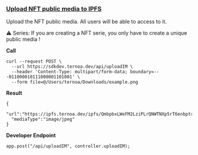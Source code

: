 ### [Upload NFT public media to IPFS](./api.md)
Upload the NFT public media. All users will be able to access to it.

:warning: Series: If you are creating a NFT serie, you only have to create a unique public media !


**Call**
```
curl --request POST \
  --url https://sdkdev.ternoa.dev/api/uploadIM \
  --header 'Content-Type: multipart/form-data; boundary=---011000010111000001101001' \
  --form file=@/Users/ternoa/Downloads/example.png
```
**Result**
```
{
  "url":"https://ipfs.ternoa.dev/ipfs/QmbpbxLWeFM2LziPLrQNWTNXp5rT6enbptrFMvQii18dk1",
  "mediaType":"image/jpeg"
}
```
**Developer Endpoint**
```
app.post("/api/uploadIM", controller.uploadIM);
```